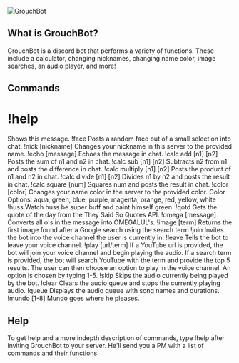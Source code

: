 ![GrouchBot](https://i.imgur.com/sT4OG9t.jpg)
## What is GrouchBot?
GrouchBot is a discord bot that performs a variety of functions. These include a calculator, changing nicknames, changing name color, image searches, an audio player, and more!

## Commands
# !help
Shows this message.
!face
Posts a random face out of a small selection into chat.
!nick [nickname]
Changes your nickname in this server to the provided name.
!echo [message]
Echoes the message in chat.
!calc add [n1] [n2]
Posts the sum of n1 and n2 in chat.
!calc sub [n1] [n2]
Subtracts n2 from n1 and posts the difference in chat.
!calc multiply [n1] [n2]
Posts the product of n1 and n2 in chat.
!calc divide [n1] [n2]
Divides n1 by n2 and posts the result in chat.
!calc square [num]
Squares num and posts the result in chat.
!color [color]
Changes your name color in the server to the provided color. 
Color Options: aqua, green, blue, purple, magenta, orange, red, yellow, white
!huss
Watch huss be super buff and paint himself green.
!qotd
Gets the quote of the day from the They Said So Quotes API.
!omega [message]
Converts all o's in the message into OMEGALUL's.
!image [term]
Returns the first image found after a Google search using the search term
!join
Invites the bot into the voice channel the user is currently in.
!leave
Tells the bot to leave your voice channel.
!play [url/term]
If a YouTube url is provided, the bot will join your voice channel and begin playing the audio. If a search term is provided, the bot will search YouTube with the term and provide the top 5 results. The user can then choose an option to play in the voice channel. An option is chosen by typing 1-5.
!skip
Skips the audio currently being played by the bot.
!clear
Clears the audio queue and stops the currently playing audio.
!queue
Displays the audio queue with song names and durations.
!mundo [1-8]
Mundo goes where he pleases. 

## Help
To get help and a more indepth description of commands, type !help after inviting GrouchBot to your server. He'll send you a PM with a list of commands and their functions.
